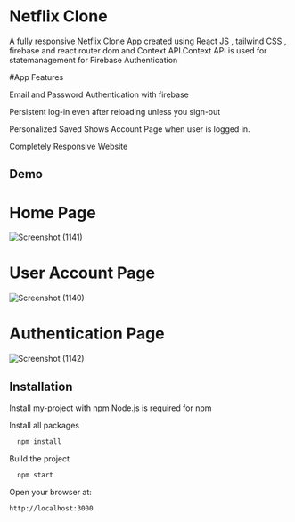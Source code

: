 
# Netflix Clone

A fully responsive Netflix Clone App created using React JS , tailwind CSS , firebase and react router dom and Context API.Context API is used for statemanagement for Firebase Authentication

#App Features

Email and Password Authentication with firebase

Persistent log-in even after reloading unless you sign-out

Personalized Saved Shows Account Page when user is logged in.

Completely Responsive Website

## Demo
# Home Page
![Screenshot (1141)](https://user-images.githubusercontent.com/97434903/216790904-eaa34449-f2aa-4f3c-852e-b22f9a37ebf8.png)

# User Account Page

![Screenshot (1140)](https://user-images.githubusercontent.com/97434903/216790902-bb309802-7d78-4f84-a249-9714eef38627.png)

# Authentication Page

![Screenshot (1142)](https://user-images.githubusercontent.com/97434903/216790906-716cdb49-75cf-4876-bacf-9a31a10414bf.png)



## Installation

Install my-project with npm
Node.js is required for npm

Install all packages
```bash
  npm install
```
Build the project
```bash
  npm start
```
Open your browser at: 
```bash
http://localhost:3000
```



